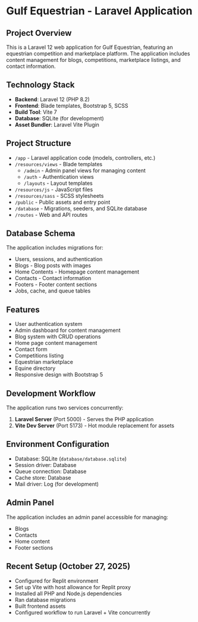 # Gulf Equestrian - Laravel Application

## Project Overview
This is a Laravel 12 web application for Gulf Equestrian, featuring an equestrian competition and marketplace platform. The application includes content management for blogs, competitions, marketplace listings, and contact information.

## Technology Stack
- **Backend**: Laravel 12 (PHP 8.2)
- **Frontend**: Blade templates, Bootstrap 5, SCSS
- **Build Tool**: Vite 7
- **Database**: SQLite (for development)
- **Asset Bundler**: Laravel Vite Plugin

## Project Structure
- `/app` - Laravel application code (models, controllers, etc.)
- `/resources/views` - Blade templates
  - `/admin` - Admin panel views for managing content
  - `/auth` - Authentication views
  - `/layouts` - Layout templates
- `/resources/js` - JavaScript files
- `/resources/sass` - SCSS stylesheets
- `/public` - Public assets and entry point
- `/database` - Migrations, seeders, and SQLite database
- `/routes` - Web and API routes

## Database Schema
The application includes migrations for:
- Users, sessions, and authentication
- Blogs - Blog posts with images
- Home Contents - Homepage content management
- Contacts - Contact information
- Footers - Footer content sections
- Jobs, cache, and queue tables

## Features
- User authentication system
- Admin dashboard for content management
- Blog system with CRUD operations
- Home page content management
- Contact form
- Competitions listing
- Equestrian marketplace
- Equine directory
- Responsive design with Bootstrap 5

## Development Workflow
The application runs two services concurrently:
1. **Laravel Server** (Port 5000) - Serves the PHP application
2. **Vite Dev Server** (Port 5173) - Hot module replacement for assets

## Environment Configuration
- Database: SQLite (`database/database.sqlite`)
- Session driver: Database
- Queue connection: Database
- Cache store: Database
- Mail driver: Log (for development)

## Admin Panel
The application includes an admin panel accessible for managing:
- Blogs
- Contacts
- Home content
- Footer sections

## Recent Setup (October 27, 2025)
- Configured for Replit environment
- Set up Vite with host allowance for Replit proxy
- Installed all PHP and Node.js dependencies
- Ran database migrations
- Built frontend assets
- Configured workflow to run Laravel + Vite concurrently
